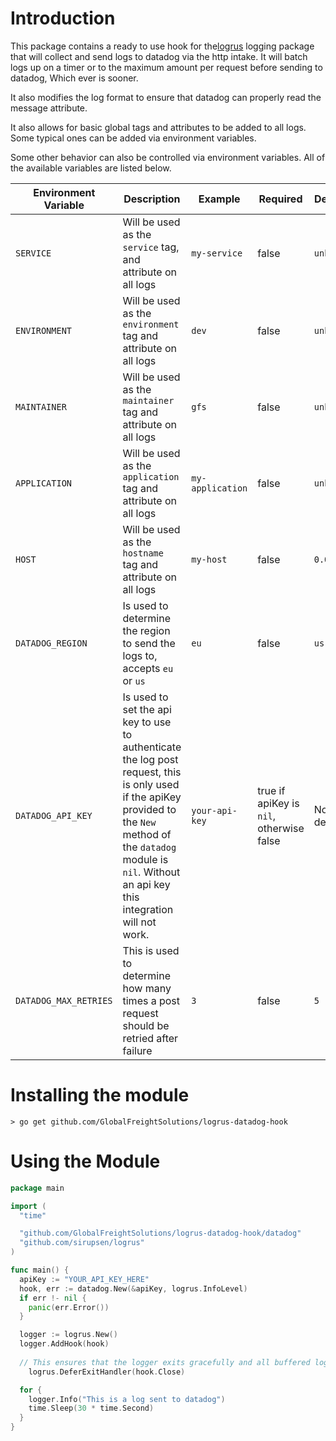 # Introduction

This package contains a ready to use hook for the[logrus](https://github.com/sirupsen/logrus) logging package that will collect and send logs to datadog via the http intake. It will batch logs up on a timer or to the maximum amount per request before sending to datadog, Which ever is sooner.

It also modifies the log format to ensure that datadog can properly read the message attribute.

It also allows for basic global tags and attributes to be added to all logs. Some typical ones can be added via environment variables.

Some other behavior can also be controlled via environment variables. All of the available variables are listed below.

| Environment Variable | Description | Example | Required | Default |
|---|---|---|---|---|
| `SERVICE` | Will be used as the `service` tag, and attribute on all logs | `my-service` | false | `unknown` |
| `ENVIRONMENT` | Will be used as the `environment` tag and attribute on all logs | `dev` | false | `unknown` |
| `MAINTAINER` | Will be used as the `maintainer` tag and attribute on all logs | `gfs` | false | `unknown` |
| `APPLICATION` | Will be used as the `application` tag and attribute on all logs | `my-application` | false | `unknown` |
| `HOST` | Will be used as the `hostname` tag and attribute on all logs | `my-host` | false | `0.0.0.0` |
| `DATADOG_REGION` | Is used to determine the region to send the logs to, accepts `eu` or `us` | `eu` | false | `us` |
| `DATADOG_API_KEY` | Is used to set the api key to use to authenticate the log post request, this is only used if the apiKey provided to the `New` method of the `datadog` module is `nil`. Without an api key this integration will not work. | `your-api-key` | true if apiKey is `nil`, otherwise false | No default |
| `DATADOG_MAX_RETRIES` | This is used to determine how many times a post request should be retried after failure | `3` | false | `5` |

# Installing the module

```
> go get github.com/GlobalFreightSolutions/logrus-datadog-hook
```

# Using the Module

```go
package main

import (
  "time"

  "github.com/GlobalFreightSolutions/logrus-datadog-hook/datadog"
  "github.com/sirupsen/logrus"
)

func main() {
  apiKey := "YOUR_API_KEY_HERE"
  hook, err := datadog.New(&apiKey, logrus.InfoLevel)
  if err !- nil {
    panic(err.Error())
  }

  logger := logrus.New()
  logger.AddHook(hook)
  
  // This ensures that the logger exits gracefully and all buffered logs are sent before closing down
	logrus.DeferExitHandler(hook.Close)

  for {
    logger.Info("This is a log sent to datadog")
    time.Sleep(30 * time.Second)
  }
}
```
